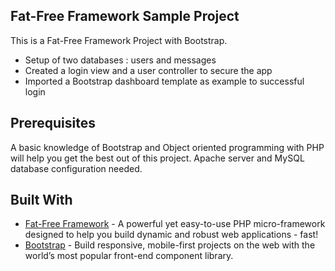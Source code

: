 ## Fat-Free Framework Sample Project
This is a Fat-Free Framework Project with Bootstrap.

- Setup of two databases : users and messages
- Created a login view and a user controller to secure the app
- Imported a Bootstrap dashboard template as example to successful login

## Prerequisites

A basic knowledge of Bootstrap and Object oriented programming with PHP will help you get the best out of this project. Apache server and MySQL database configuration needed.

## Built With

* [Fat-Free Framework](https://fatfreeframework.com/3.6/home) - A powerful yet easy-to-use PHP micro-framework designed to help you build dynamic and robust web applications - fast!
* [Bootstrap](https://getbootstrap.com/) - Build responsive, mobile-first projects on the web with the world’s most popular front-end component library.



